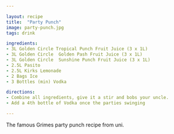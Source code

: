 ```yaml
---

layout: recipe
title:  "Party Punch"
image: party-punch.jpg
tags: drink

ingredients:
- 3L Golden Circle Tropical Punch Fruit Juice (3 x 1L)
- 3L Golden Circle  Golden Pash Fruit Juice (3 x 1L)
- 3L Golden Circle  Sunshine Punch Fruit Juice (3 x 1L)
- 2.5L Pasito
- 2.5L Kirks Lemonade
- 2 Bags Ice
- 3 Bottles (min) Vodka

directions:
- Combine all ingredients, give it a stir and bobs your uncle.
- Add a 4th bottle of Vodka once the parties swinging

---
```


The famous Grimes party punch recipe from uni.